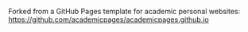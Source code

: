 Forked from a GitHub Pages template for academic personal websites: https://github.com/academicpages/academicpages.github.io 
